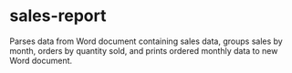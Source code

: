 # sales-report
Parses data from Word document containing sales data, groups sales by month, orders by quantity sold, and prints ordered monthly data to new Word document.
